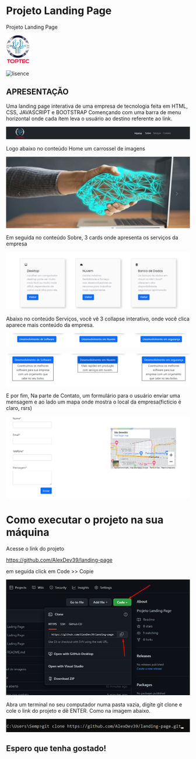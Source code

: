 # Projeto Landing Page
Projeto Landing Page

![img](https://github.com/AlexDev39/landing-page/blob/main/imagens/tec.png)

![lisence](https://img.shields.io/github/issues/AlexDev39/landing-page)
         
## APRESENTAÇÃO

Uma landing page interativa de uma empresa de tecnologia feita em HTML, CSS, JAVASCRIPT e BOOTSTRAP
Començando com uma barra de menu horizontal onde cada ítem leva o 
usuário ao destino referente ao link.

![menu](https://github.com/AlexDev39/landing-page/blob/main/menu.png?raw=true)

Logo abaixo no conteúdo Home um carrossel de imagens

![carrossel](https://github.com/AlexDev39/landing-page/blob/main/carrossel.png?raw=true)

Em seguida no conteúdo Sobre, 3 cards onde apresenta os serviços da empresa

![cards](https://github.com/AlexDev39/landing-page/blob/main/cards.png?raw=true)

Abaixo no conteúdo Serviços, você vê 3 collapse interativo, onde você clica aparece mais conteúdo da empresa.

![collapse](https://github.com/AlexDev39/landing-page/blob/main/collapse.png?raw=true)

![collapse aberto](https://github.com/AlexDev39/landing-page/blob/main/collapse2.png?raw=true)

E por fim, Na parte de Contato, um formulário para o usuário enviar uma mensagem e ao lado um mapa onde mostra o local da empresa(ficticio é claro, rsrs)

![contato](https://github.com/AlexDev39/landing-page/blob/main/contato.png?raw=true)


# Como executar o projeto na sua máquina

Acesse o link do projeto

https://github.com/AlexDev39/landing-page

em seguida click em Code >> Copie

![copiar projeto](https://github.com/AlexDev39/landing-page/blob/main/copiar%20projeto.png?raw=true)

Abra um terminal no seu computador numa pasta vazia, digite git clone e cole o link do projeto e dê ENTER. Como na imagem abaixo.

![clonando o projeto](https://github.com/AlexDev39/landing-page/blob/main/git%20clone.png?raw=true)

## Espero que tenha gostado!

